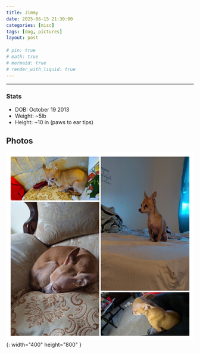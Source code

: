 ```yaml
---
title: Jimmy
date: 2025-06-15 21:30:00 
categories: [misc]
tags: [dog, pictures]
layout: post

# pin: true
# math: true
# mermaid: true
# render_with_liquid: true
---
```

---
### Stats
- DOB: October 19 2013
- Weight: ~5lb
- Height: ~10 in (paws to ear tips)

## Photos

![Jimmy Collage](/assets/img/Jimmy_collage.jpg){: width="400" height="800" }



<!-- [^footnote]: The footnote source -->

